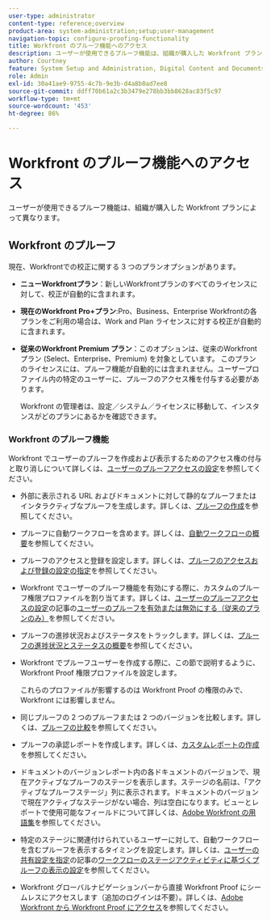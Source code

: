 ```yaml
---
user-type: administrator
content-type: reference;overview
product-area: system-administration;setup;user-management
navigation-topic: configure-proofing-functionality
title: Workfront のプルーフ機能へのアクセス
description: ユーザーが使用できるプルーフ機能は、組織が購入した Workfront プランによって異なります。
author: Courtney
feature: System Setup and Administration, Digital Content and Documents
role: Admin
exl-id: 30a41ae9-9755-4c7b-9e3b-d4a8b0ad7ee8
source-git-commit: ddff70b61a2c3b3479e278bb3bb8628ac83f5c97
workflow-type: tm+mt
source-wordcount: '453'
ht-degree: 86%

---
```


# Workfront のプルーフ機能へのアクセス

ユーザーが使用できるプルーフ機能は、組織が購入した Workfront プランによって異なります。

## Workfront のプルーフ

現在、Workfrontでの校正に関する 3 つのプランオプションがあります。

* **ニューWorkfrontプラン**：新しいWorkfrontプランのすべてのライセンスに対して、校正が自動的に含まれます。
* **現在のWorkfront Pro+プラン**:Pro、Business、Enterprise Workfrontの各プランをご利用の場合は、Work and Plan ライセンスに対する校正が自動的に含まれます。
* **従来のWorkfront Premium プラン**：このオプションは、従来のWorkfrontプラン (Select、Enterprise、Premium) を対象としています。 このプランのライセンスには、プルーフ機能が自動的には含まれません。ユーザープロファイル内の特定のユーザーに、プルーフのアクセス権を付与する必要があります。

  Workfront の管理者は、設定／システム／ライセンスに移動して、インスタンスがどのプランにあるかを確認できます。

### Workfront のプルーフ機能

Workfront でユーザーのプルーフを作成および表示するためのアクセス権の付与と取り消しについて詳しくは、[ユーザーのプルーフアクセスの設定](../../../administration-and-setup/manage-workfront/configure-proofing/configure-a-users-proofing-access.md)を参照してください。

* 外部に表示される URL およびドキュメントに対して静的なプルーフまたはインタラクティブなプルーフを生成します。詳しくは、[プルーフの作成](../../../review-and-approve-work/proofing/creating-proofs-within-workfront/create-proofs-in-wf.md)を参照してください。
* プルーフに自動ワークフローを含めます。詳しくは、[自動ワークフローの概要](../../../review-and-approve-work/proofing/proofing-overview/automated-workflow.md)を参照してください。
* プルーフのアクセスと登録を設定します。詳しくは、[プルーフのアクセスおよび登録の設定の指定](../../../review-and-approve-work/proofing/managing-proofs-within-workfront/configure-access-subscription-settings-proof.md)を参照してください。
* Workfront でユーザーのプルーフ機能を有効にする際に、カスタムのプルーフ権限プロファイルを割り当てます。詳しくは、[ユーザーのプルーフアクセスの設定](../../../administration-and-setup/manage-workfront/configure-proofing/configure-a-users-proofing-access.md)の記事の[ユーザーのプルーフを有効または無効にする（従来のプランのみ）](../../../administration-and-setup/manage-workfront/configure-proofing/configure-a-users-proofing-access.md#enabling-and-disabling-proofing-for-a-user)を参照してください。
* プルーフの進捗状況およびステータスをトラックします。詳しくは、[プルーフの進捗状況とステータスの概要](../../../review-and-approve-work/proofing/proofing-overview/view-progress-status-proof.md)を参照してください。
* Workfront でプルーフユーザーを作成する際に、この節で説明するように、Workfront Proof 権限プロファイルを設定します。

  これらのプロファイルが影響するのは Workfront Proof の権限のみで、Workfront には影響しません。

* 同じプルーフの 2 つのプルーフまたは 2 つのバージョンを比較します。詳しくは、[プルーフの比較](../../../review-and-approve-work/proofing/reviewing-proofs-within-workfront/review-a-proof/compare-proofs.md)を参照してください。
* プルーフの承認レポートを作成します。詳しくは、[カスタムレポートの作成](../../../reports-and-dashboards/reports/creating-and-managing-reports/create-custom-report.md)を参照してください。
* ドキュメントのバージョンレポート内の各ドキュメントのバージョンで、現在アクティブなプルーフのステージを表示します。ステージの名前は、「アクティブなプルーフステージ」列に表示されます。ドキュメントのバージョンで現在アクティブなステージがない場合、列は空白になります。ビューとレポートで使用可能なフィールドについて詳しくは、[Adobe Workfront の用語集](../../../workfront-basics/navigate-workfront/workfront-navigation/workfront-terminology-glossary.md)を参照してください。
* 特定のステージに関連付けられているユーザーに対して、自動ワークフローを含むプルーフを表示するタイミングを設定します。詳しくは、[ユーザーの共有設定を指定](../../../administration-and-setup/manage-workfront/configure-proofing/configure-sharing-settings-users.md)の記事の[ワークフローのステージアクティビティに基づくプルーフの表示の設定](../../../administration-and-setup/manage-workfront/configure-proofing/configure-sharing-settings-users.md#configuring-proof-visibility-based-on-workflow-stage-activity)を参照してください。
* Workfront グローバルナビゲーションバーから直接 Workfront Proof にシームレスにアクセスします（追加のログインは不要）。詳しくは、[Adobe Workfront から Workfront Proof にアクセス](../../../review-and-approve-work/proofing/managing-proofs-within-workfront/access-wf-proof-in-workfront.md)を参照してください。

<!--
>[!NOTE]
>
>There are some capabilities included in Workfront Proof standalone that are not included in Proofing in Workfront. To learn more, see [Standalone Workfront Proof to Integrated Proofing in Workfront overview](../../../administration-and-setup/manage-workfront/configure-proofing/move-to-proofing-in-workfront.md)
-->
